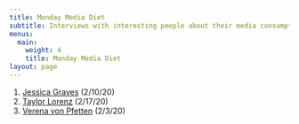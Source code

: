 ```yaml
---
title: Monday Media Diet
subtitle: Interviews with interesting people about their media consumption
menus:
  main:
    weight: 4
    title: Monday Media Diet
layout: page
---
```


1. [Jessica Graves](https://whyisthisinteresting.substack.com/p/why-is-this-interesting-the-monday-5ad) (2/10/20)
1. [Taylor Lorenz](https://whyisthisinteresting.substack.com/p/why-is-this-interesting-the-monday-e36) (2/17/20)
1. [Verena von Pfetten](https://whyisthisinteresting.substack.com/p/why-is-this-interesting-the-monday) (2/3/20)
